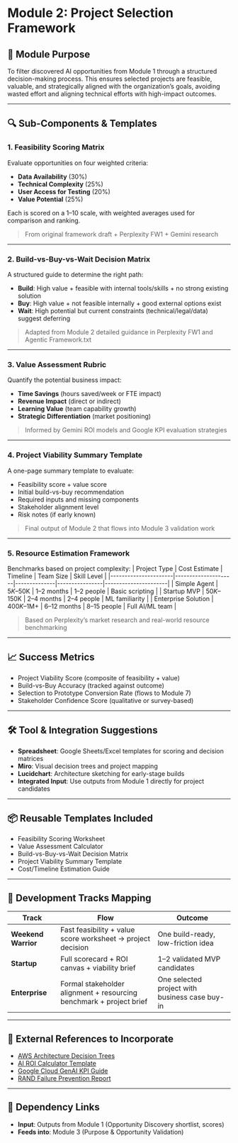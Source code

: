
# Module 2: Project Selection Framework

## 🧱 Module Purpose
To filter discovered AI opportunities from Module 1 through a structured decision-making process. This ensures selected projects are feasible, valuable, and strategically aligned with the organization’s goals, avoiding wasted effort and aligning technical efforts with high-impact outcomes.

---

## 🔍 Sub-Components & Templates

### 1. Feasibility Scoring Matrix
Evaluate opportunities on four weighted criteria:
- **Data Availability** (30%)
- **Technical Complexity** (25%)
- **User Access for Testing** (20%)
- **Value Potential** (25%)

Each is scored on a 1–10 scale, with weighted averages used for comparison and ranking.

> From original framework draft + Perplexity FW1 + Gemini research

---

### 2. Build-vs-Buy-vs-Wait Decision Matrix
A structured guide to determine the right path:
- **Build**: High value + feasible with internal tools/skills + no strong existing solution
- **Buy**: High value + not feasible internally + good external options exist
- **Wait**: High potential but current constraints (technical/legal/data) suggest deferring

> Adapted from Module 2 detailed guidance in Perplexity FW1 and Agentic Framework.txt

---

### 3. Value Assessment Rubric
Quantify the potential business impact:
- **Time Savings** (hours saved/week or FTE impact)
- **Revenue Impact** (direct or indirect)
- **Learning Value** (team capability growth)
- **Strategic Differentiation** (market positioning)

> Informed by Gemini ROI models and Google KPI evaluation strategies

---

### 4. Project Viability Summary Template
A one-page summary template to evaluate:
- Feasibility score + value score
- Initial build-vs-buy recommendation
- Required inputs and missing components
- Stakeholder alignment level
- Risk notes (if early known)

> Final output of Module 2 that flows into Module 3 validation work

---

### 5. Resource Estimation Framework
Benchmarks based on project complexity:
| Project Type         | Cost Estimate       | Timeline     | Team Size     | Skill Level         |
|----------------------|---------------------|--------------|----------------|----------------------|
| Simple Agent         | $5K–$50K            | 1–2 months   | 1–2 people     | Basic scripting      |
| Startup MVP          | $50K–$150K          | 2–4 months   | 2–4 people     | ML familiarity       |
| Enterprise Solution  | $400K–$1M+          | 6–12 months  | 8–15 people    | Full AI/ML team      |

> Based on Perplexity’s market research and real-world resource benchmarking

---

## 📈 Success Metrics

- Project Viability Score (composite of feasibility + value)
- Build-vs-Buy Accuracy (tracked against outcome)
- Selection to Prototype Conversion Rate (flows to Module 7)
- Stakeholder Confidence Score (qualitative or survey-based)

---

## 🛠 Tool & Integration Suggestions

- **Spreadsheet**: Google Sheets/Excel templates for scoring and decision matrices
- **Miro**: Visual decision trees and project mapping
- **Lucidchart**: Architecture sketching for early-stage builds
- **Integrated Input**: Use outputs from Module 1 directly for project candidates

---

## 📦 Reusable Templates Included

- Feasibility Scoring Worksheet
- Value Assessment Calculator
- Build-vs-Buy-vs-Wait Decision Matrix
- Project Viability Summary Template
- Cost/Timeline Estimation Guide

---

## 🔄 Development Tracks Mapping

| Track | Flow | Outcome |
|-------|------|---------|
| **Weekend Warrior** | Fast feasibility + value score worksheet → project decision | One build-ready, low-friction idea |
| **Startup** | Full scorecard + ROI canvas + viability brief | 1–2 validated MVP candidates |
| **Enterprise** | Formal stakeholder alignment + resourcing benchmark + project brief | One selected project with business case buy-in |

---

## 🔗 External References to Incorporate

- [AWS Architecture Decision Trees](https://aws.amazon.com/blogs/machine-learning/best-practices-for-building-robust-generative-ai-applications-with-amazon-bedrock-agents-part-2/)
- [AI ROI Calculator Template](https://almbok.com/ai/templates/ai_roi_calculator_template)
- [Google Cloud GenAI KPI Guide](https://cloud.google.com/transform/gen-ai-kpis-measuring-ai-success-deep-dive)
- [RAND Failure Prevention Report](https://www.rand.org/content/dam/rand/pubs/research_reports/RRA2600/RRA2680-1/RAND_RRA2680-1.pdf)

---

## 🔁 Dependency Links
- **Input**: Outputs from Module 1 (Opportunity Discovery shortlist, scores)
- **Feeds into**: Module 3 (Purpose & Opportunity Validation)


